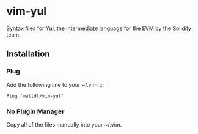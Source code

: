 # vim-yul

Syntax files for Yul, the intermediate language for the EVM by the [Solidity](https://github.com/ethereum/solidity) team.

## Installation

### Plug
 Add the following line to your ~/.vimrc:

```
Plug 'mattdf/vim-yul'
```


### No Plugin Manager
Copy all of the files manually into your ~/.vim.
